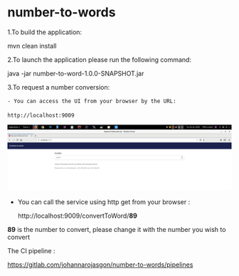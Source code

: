 # number-to-words

1.To build the application:

mvn clean install

2.To launch the application please run the following command:

java -jar number-to-word-1.0.0-SNAPSHOT.jar

3.To request a number conversion:

    - You can access the UI from your browser by the URL:

    http://localhost:9009
    
![UI Number to Word](Screenshot-UI.png)

- You can call the service using http get from your browser :

    http://localhost:9009/convertToWord/**89** 

**89** is the number to convert, please change it with the number you wish to convert


The CI pipeline :

https://gitlab.com/johannarojasgon/number-to-words/pipelines